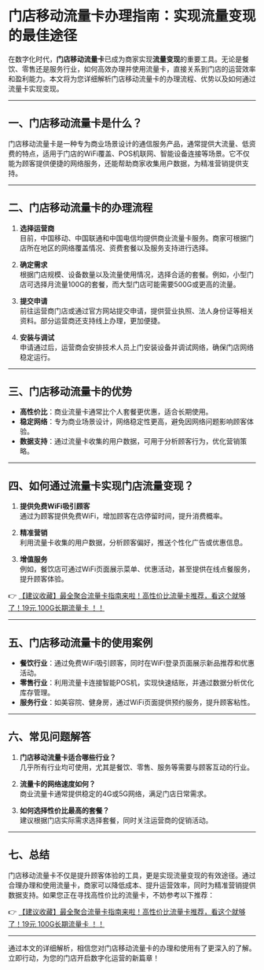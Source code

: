 # 门店移动流量卡办理指南：实现流量变现的最佳途径

在数字化时代，**门店移动流量卡**已成为商家实现**流量变现**的重要工具。无论是餐饮、零售还是服务行业，如何高效办理并使用流量卡，直接关系到门店的运营效率和盈利能力。本文将为您详细解析门店移动流量卡的办理流程、优势以及如何通过流量卡实现变现。

---

## 一、门店移动流量卡是什么？

门店移动流量卡是一种专为商业场景设计的通信服务产品，通常提供大流量、低资费的特点，适用于门店的WiFi覆盖、POS机联网、智能设备连接等场景。它不仅能为顾客提供便捷的网络服务，还能帮助商家收集用户数据，为精准营销提供支持。

---

## 二、门店移动流量卡的办理流程

1. **选择运营商**  
   目前，中国移动、中国联通和中国电信均提供商业流量卡服务。商家可根据门店所在地区的网络覆盖情况、资费套餐以及服务支持进行选择。

2. **确定需求**  
   根据门店规模、设备数量以及流量使用情况，选择合适的套餐。例如，小型门店可选择月流量100G的套餐，而大型门店可能需要500G或更高的流量。

3. **提交申请**  
   前往运营商门店或通过官方网站提交申请，提供营业执照、法人身份证等相关资料。部分运营商还支持线上办理，更加便捷。

4. **安装与调试**  
   申请通过后，运营商会安排技术人员上门安装设备并调试网络，确保门店网络稳定运行。

---

## 三、门店移动流量卡的优势

- **高性价比**：商业流量卡通常比个人套餐更优惠，适合长期使用。  
- **稳定网络**：专为商业场景设计，网络稳定性更高，避免因网络问题影响顾客体验。  
- **数据支持**：通过流量卡收集的用户数据，可用于分析顾客行为，优化营销策略。  

---

## 四、如何通过流量卡实现门店流量变现？

1. **提供免费WiFi吸引顾客**  
   通过为顾客提供免费WiFi，增加顾客在店停留时间，提升消费概率。

2. **精准营销**  
   利用流量卡收集的用户数据，分析顾客偏好，推送个性化广告或优惠信息。

3. **增值服务**  
   例如，餐饮店可通过WiFi页面展示菜单、优惠活动，甚至提供在线点餐服务，提升顾客体验。

👉 [【建议收藏】最全聚合流量卡指南来啦！高性价比流量卡推荐，看这个就够了！19元 100G长期流量卡 ！！](https://bit.ly/Liuliangka)

---

## 五、门店移动流量卡的使用案例

- **餐饮行业**：通过免费WiFi吸引顾客，同时在WiFi登录页面展示新品推荐和优惠活动。  
- **零售行业**：利用流量卡连接智能POS机，实现快速结账，并通过数据分析优化库存管理。  
- **服务行业**：如美容院、健身房，通过WiFi页面提供预约服务，提升顾客粘性。

---

## 六、常见问题解答

1. **门店移动流量卡适合哪些行业？**  
   几乎所有行业均可使用，尤其是餐饮、零售、服务等需要与顾客互动的行业。

2. **流量卡的网络速度如何？**  
   商业流量卡通常提供稳定的4G或5G网络，满足门店日常需求。

3. **如何选择性价比最高的套餐？**  
   建议根据门店实际需求选择套餐，同时关注运营商的促销活动。

---

## 七、总结

门店移动流量卡不仅是提升顾客体验的工具，更是实现流量变现的有效途径。通过合理办理和使用流量卡，商家可以降低成本、提升运营效率，同时为精准营销提供数据支持。如果您正在寻找高性价比的流量卡，不妨参考以下推荐：

👉 [【建议收藏】最全聚合流量卡指南来啦！高性价比流量卡推荐，看这个就够了！19元 100G长期流量卡 ！！](https://bit.ly/Liuliangka)

---

通过本文的详细解析，相信您对门店移动流量卡的办理和使用有了更深入的了解。立即行动，为您的门店开启数字化运营的新篇章！